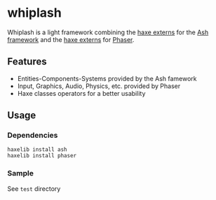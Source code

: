 # whiplash

Whiplash is a light framework combining the [haxe externs](https://github.com/nadako/Ash-Haxe) for the [Ash framework](http://www.ashframework.org/) and the [haxe externs](https://github.com/Blank101/haxe-phaser) for [Phaser](https://github.com/photonstorm/phaser).

## Features
 * Entities-Components-Systems provided by the Ash famework
 * Input, Graphics, Audio, Physics, etc. provided by Phaser
 * Haxe classes operators for a better usability

## Usage

### Dependencies

```shell
haxelib install ash
haxelib install phaser
```

### Sample

See `test` directory
